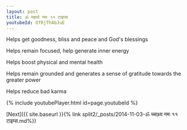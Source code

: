 ```yaml
---
layout: post
title: ॐ महाथे नमः ११ टाइम्स
youtubeId: OfRjThAbJuE
---
```

 
 
Helps get goodness, bliss and peace and God's blessings
 
Helps remain focused, help generate inner energy 
 
Helps boost physical and mental health 
 
Helps remain grounded and generates a sense of gratitude towards the greater power 
 
Helps reduce bad karma
 
 
 
 


{% include youtubePlayer.html id=page.youtubeId %}
 
[Next]({{ site.baseurl }}{% link  split2/_posts/2014-11-03-ॐ च्चाथ्र्य नमः ११ टाइम्स.md%})
 
